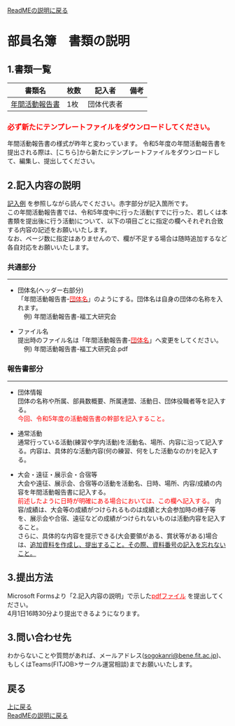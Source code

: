 [ReadMEの説明に戻る](../README.md)
# 部員名簿　書類の説明

## 1.書類一覧
| 書類名       | 枚数 | 記入者     | 備考 | 
| ------------ | ---- | ---------- | ---- | 
| [年間活動報告書](https://github.com/fit-sogokanri/documents/raw/main/member-list/distribution/%E9%83%A8%E5%93%A1%E5%90%8D%E7%B0%BF-%E3%83%86%E3%83%B3%E3%83%97%E3%83%AC%E3%83%BC%E3%83%88.xlsx) | 1枚  | 団体代表者 |      | 

### <font color="Red">必ず新たにテンプレートファイルをダウンロードしてください。</font>
年間活動報告書の様式が昨年と変わっています。
令和5年度の年間活動報告書を提出される際は、[こちら]から新たにテンプレートファイルをダウンロードして、編集し、提出してください。

## 2.記入内容の説明
[記入例](./部員名簿-記入例.pdf)  を参照しながら読んでください。赤字部分が記入箇所です。  
この年間活動報告書では、令和5年度中に行った活動(すでに行った、若しくは本書類を提出後に行う活動)について、以下の項目ごとに指定の欄へそれぞれ合致する内容の記述をお願いいたします。<br>
なお、ページ数に指定はありませんので、欄が不足する場合は随時追加するなど各自対応をお願いいたします。




### 共通部分
---
- 団体名(ヘッダー右部分)  
  「年間活動報告書-<ins><font color="Red">団体名</font></ins>」のようにする。団体名は自身の団体の名称を入れます。  
   　例) 年間活動報告書-福工大研究会<br>

- ファイル名   
   提出時のファイル名は「年間活動報告書-<ins><font color="Red">団体名</font></ins>」へ変更をしてください。  
   　例) 年間活動報告書-福工大研究会.pdf

### 報告書部分
---
-  団体情報  
団体の名称や所属、部員数概要、所属連盟、活動日、団体役職者等を記入する。  
<font color="Red">今回、令和5年度の活動報告書の幹部を記入すること。</font>

- 通常活動  
通常行っている活動(練習や学内活動)を活動名、場所、内容に沿って記入する。内容は、具体的な活動内容(何の練習、何をした活動なのか)を記入する。 

- 大会・遠征・展示会・合宿等  
  大会や遠征、展示会、合宿等の活動を活動名、日時、場所、内容/成績の内容を年間活動報告書に記入する。<br>
 <font color="Red">前述したように日時が明確にある場合においては、この欄へ記入する。</font> 
内容/成績は、大会等の成績がつけられるものは成績と大会参加時の様子等を、展示会や合宿、遠征などの成績がつけられないものは活動内容を記入すること。<br>
さらに、具体的な内容を提示できる(大会要領がある、賞状等がある)場合は、<ins>追加資料を作成し、提出すること。その際、資料番号の記入を忘れないこと。</ins>

## 3.提出方法
Microsoft Formsより「2.記入内容の説明」で示した<font color="Red"><ins>pdfファイル</ins></font> を提出してください。   
4月1日16時30分より提出できるようになります。
## 3.問い合わせ先
わからないことや質問があれば、メールアドレス(sogokanri@bene.fit.ac.jp)、もしくはTeams(FITJOB>サークル運営相談)までお願いいたします。

## 戻る
[上に戻る](#部員名簿-書類の説明)  
[ReadMEの説明に戻る](../README.md)
